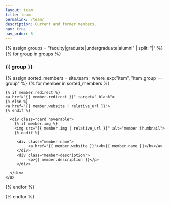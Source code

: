 ```yaml
---
layout: team
title: team
permalink: /team/
description: Current and former members.
nav: true
nav_order: 5
---
```


<div class="people">

{% assign groups = "faculty|graduate|undergraduate|alumni" | split: "|" %}
{% for group in groups %}
<h3 class="mt-2 mb-3">{{ group }}</h3>
  
<div class="group-members">

  {% assign sorted_members = site.team | where_exp:"item", "item.group == group" %} 
  {% for member in sorted_members %}
  
  <div class="grid-item">

    {% if member.redirect %}
    <a href="{{ member.redirect }}" target="_blank">
    {% else %}
    <a href="{{ member.website | relative_url }}">
    {% endif %}
    
      <div class="card hoverable">
        {% if member.img %}
        <img src="{{ member.img | relative_url }}" alt="member thumbnail">            
        {% endif %}
               
         <div class="member-name">
              <a href="{{ member.website }}"><b>{{ member.name }}</b></a>
         </div>
         <div class="member-description">
              <p>{{ member.description }}</p>
         </div>
          
      </div>
    </a>
  </div>

{% endfor %}

</div>

{% endfor %}

</div>

  
